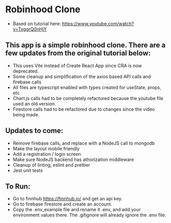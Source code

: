 # Robinhood Clone

- Based on tutorial here: https://www.youtube.com/watch?v=TxggrQ0nHjY

## This app is a simple robinhood clone. There are a few updates from the original tutorial below:

- This uses Vite instead of Create React App since CRA is now deprecated.
- Some cleanup and simplification of the axios based API calls and firebase calls
- All files are typescript enabled with types created for useState, props, etc
- Chart.js calls had to be completely refactored because the youtube file used an old version.
- Firestore calls had to be refactored due to changes since the video being made.

## Updates to come:

- Remove firebase calls, and replace with a NodeJS call to mongodb
- Make the layout mobile friendly
- Add a registration / login screen
- Make sure NodeJS backend has athorization middleware
- Cleanup of linting, eslint and prettier
- Jest unit tests

## To Run:

- Go to finnhub https://finnhub.io/ and get an api key.
- Go to firebase firestore and create an account.
- Copy the .env_example file and rename it .env, and add your environment values there. The .gitignore will already ignore the .env file.
